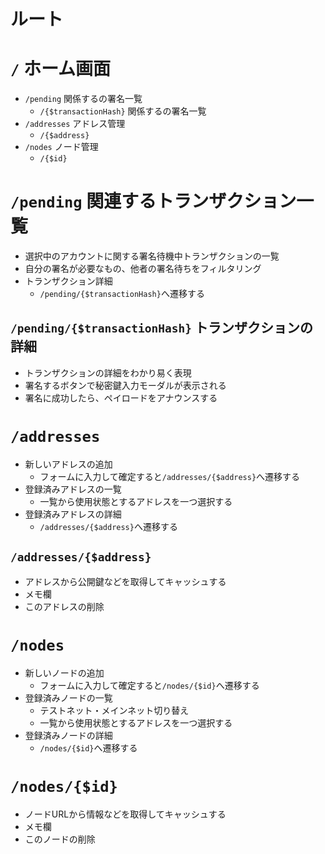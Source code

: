 # ルート

# `/` ホーム画面
- `/pending` 関係するの署名一覧
  - `/{$transactionHash}` 関係するの署名一覧
- `/addresses` アドレス管理
  - `/{$address}`
- `/nodes` ノード管理
  - `/{$id}`

# `/pending` 関連するトランザクション一覧
- 選択中のアカウントに関する署名待機中トランザクションの一覧
- 自分の署名が必要なもの、他者の署名待ちをフィルタリング
- トランザクション詳細
  - `/pending/{$transactionHash}`へ遷移する

## `/pending/{$transactionHash}` トランザクションの詳細
- トランザクションの詳細をわかり易く表現
- 署名するボタンで秘密鍵入力モーダルが表示される
- 署名に成功したら、ペイロードをアナウンスする

# `/addresses`
- 新しいアドレスの追加
  - フォームに入力して確定すると`/addresses/{$address}`へ遷移する
- 登録済みアドレスの一覧
  - 一覧から使用状態とするアドレスを一つ選択する
- 登録済みアドレスの詳細
  - `/addresses/{$address}`へ遷移する

## `/addresses/{$address}`
- アドレスから公開鍵などを取得してキャッシュする
- メモ欄
- このアドレスの削除

# `/nodes`
- 新しいノードの追加
  - フォームに入力して確定すると`/nodes/{$id}`へ遷移する
- 登録済みノードの一覧
  - テストネット・メインネット切り替え
  - 一覧から使用状態とするアドレスを一つ選択する
- 登録済みノードの詳細
  - `/nodes/{$id}`へ遷移する

# `/nodes/{$id}`
- ノードURLから情報などを取得してキャッシュする
- メモ欄
- このノードの削除
